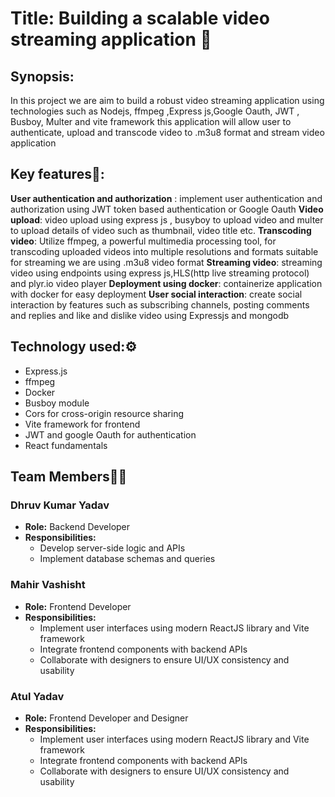 # Title: Building a scalable video streaming application 🚀
## Synopsis: 
In this project we are aim to build a robust video streaming application using technologies such as Nodejs, ffmpeg ,Express js,Google Oauth, JWT , Busboy, Multer and vite framework this application will allow user to authenticate, upload and transcode video to .m3u8 format and stream video application

## Key features📌:
**User authentication and authorization** : implement user authentication and authorization using JWT token based authentication or Google Oauth
**Video upload**:  video upload using express js , busyboy to upload video and multer to upload details of video such as thumbnail, video title etc.
**Transcoding video**: Utilize ffmpeg, a powerful multimedia processing tool, for transcoding uploaded videos into multiple resolutions and formats suitable for streaming we are using .m3u8 video format
**Streaming video**: streaming video using endpoints using express js,HLS(http live streaming protocol) and plyr.io video player
**Deployment using docker**: containerize application with docker for easy deployment 
**User social interaction**: create social interaction by features such as subscribing channels, posting comments and replies and like and dislike video using Expressjs and mongodb

## Technology used:⚙️
- Express.js
- ffmpeg
- Docker 
- Busboy module
- Cors for cross-origin resource sharing
- Vite framework for frontend
- JWT and google Oauth for authentication
- React fundamentals
## Team Members👥🤝

### Dhruv Kumar Yadav
- **Role:** Backend Developer
- **Responsibilities:**
  - Develop server-side logic and APIs
  - Implement database schemas and queries

### Mahir Vashisht
- **Role:** Frontend Developer
- **Responsibilities:**
  - Implement user interfaces using modern ReactJS library and Vite framework
  - Integrate frontend components with backend APIs
  - Collaborate with designers to ensure UI/UX consistency and usability

### Atul Yadav
- **Role:** Frontend Developer and Designer
- **Responsibilities:**
  - Implement user interfaces using modern ReactJS library and Vite framework
  - Integrate frontend components with backend APIs
  - Collaborate with designers to ensure UI/UX consistency and usability
